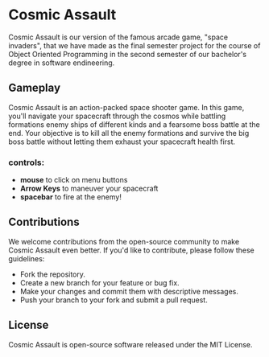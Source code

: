 # Cosmic Assault
 Cosmic Assault is our version of the famous arcade game, "space invaders", that we have made as the final semester project for the course of Object Oriented Programming in the second semester of our bachelor's degree in software endineering.

## Gameplay
Cosmic Assault is an action-packed space shooter game. In this game, you'll navigate your spacecraft through the cosmos while battling formations enemy ships of different kinds and a fearsome boss battle at the end. Your objective is to kill all the enemy formations and survive the big boss battle without letting them exhaust your spacecraft health first.
### controls:
+ **mouse** to click on menu buttons
+ **Arrow Keys** to maneuver your spacecraft
+ **spacebar** to fire at the enemy!

## Contributions
We welcome contributions from the open-source community to make Cosmic Assault even better. If you'd like to contribute, please follow these guidelines:

+ Fork the repository.
+ Create a new branch for your feature or bug fix.
+ Make your changes and commit them with descriptive messages.
+ Push your branch to your fork and submit a pull request.

## License
Cosmic Assault is open-source software released under the MIT License. 
